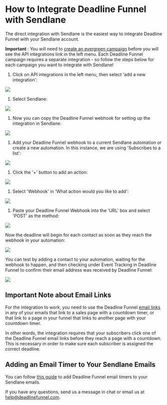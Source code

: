 # How to Integrate Deadline Funnel with Sendlane

The direct integration with Sendlane is the easiest way to integrate Deadline Funnel with your Sendlane account.

**Important** : You will need to [create an evergreen campaign](https://documentation.deadlinefunnel.com/article/629-how-to-create-%20a-deadline-funnel-campaign) before you will see the API integrations link in the left menu. Each Deadline Funnel campaign requires a separate integration - so follow the steps below for each campaign you want to integrate with Sendlane!

1. Click on API integrations in the left menu, then select 'add a new integration':

![](https://s3.amazonaws.com/helpscout.net/docs/assets/53974d6ce4b0c76107b109d1/images/5da4734904286364bc905ac4/file-UzZlNCnwgg.jpg)

1. Select Sendlane:

![](https://s3.amazonaws.com/helpscout.net/docs/assets/53974d6ce4b0c76107b109d1/images/5da4727204286364bc905ab6/file-ableRRK39O.jpg)

1. Now you can copy the Deadline Funnel webhook for setting up the integration in Sendlane:

![](https://s3.amazonaws.com/helpscout.net/docs/assets/53974d6ce4b0c76107b109d1/images/5da472fc04286364bc905abd/file-6FDFvgiD05.jpg)

1. Add your Deadline Funnel webhook to a current Sendlane automation or create a new automation. In this instance, we are using 'Subscribes to a list':

![](https://s3.amazonaws.com/helpscout.net/docs/assets/53974d6ce4b0c76107b109d1/images/5da471a404286364bc905aa9/file-Ti6n7JJ38e.jpg)

1. Click the '+' button to add an action:

![](https://s3.amazonaws.com/helpscout.net/docs/assets/53974d6ce4b0c76107b109d1/images/5da46f482c7d3a7e9ae27737/file-wpN5EE7eEU.jpg)

1. Select 'Webhook' in 'What action would you like to add':

![](https://s3.amazonaws.com/helpscout.net/docs/assets/53974d6ce4b0c76107b109d1/images/5da46f8204286364bc905a86/file-mogCEu384z.jpg)

1. Paste your Deadline Funnel Webhook into the 'URL' box and select 'POST' as the method:

![](https://s3.amazonaws.com/helpscout.net/docs/assets/53974d6ce4b0c76107b109d1/images/5da4703e2c7d3a7e9ae27741/file-kukJlTak3T.jpg)

Now the deadline will begin for each contact as soon as they reach the webhook in your automation:

![](https://s3.amazonaws.com/helpscout.net/docs/assets/53974d6ce4b0c76107b109d1/images/5da4707b2c7d3a7e9ae27747/file-aL6IWbYnrb.jpg)

You can test by adding a contact to your automation, waiting for the webhook to happen, and then checking under Event Tracking in Deadline Funnel to confirm their email address was received by Deadline Funnel:

![](https://s3.amazonaws.com/helpscout.net/docs/assets/53974d6ce4b0c76107b109d1/images/5da471212c7d3a7e9ae2774d/file-Ztyr1gNECN.jpg)

## Important Note about Email Links

For the integration to work, you need to use the Deadline Funnel [email links](http://documentation.deadlinefunnel.com/article/16-expiring-links) in any of your emails that link to a sales page with a countdown timer, or that link to a page in your funnel that links to another page with your countdown timer.

In other words, the integration requires that your subscribers click one of the Deadline Funnel email links before they reach a page with a countdown. This is necessary in order to make sure each subscriber is assigned the correct deadline.

## Adding an Email Timer to Your Sendlane Emails

You can follow [this guide](https://documentation.deadlinefunnel.com/article/698-how-to-add-an-%20email-timer-to-sendlane) to add Deadline Funnel email timers to your Sendlane emails.

If you have any questions, send us a message in chat or email us at [help@deadlinefunnel.com](mailto:mailto:help@deadlinefunnel.com).

